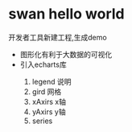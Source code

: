 # swan hello world

开发者工具新建工程,生成demo


- 图形化有利于大数据的可视化
- 引入echarts库
    <chart option="{{option}}" />
    1. legend 说明
    2. gird 网格
    3. xAxirs x轴
    4. yAxirs y轴
    5. series
